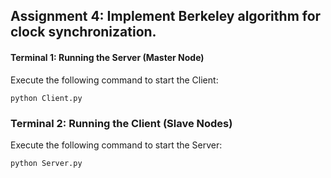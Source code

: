 ## Assignment 4: Implement Berkeley algorithm for clock synchronization.

#### Terminal 1: Running the Server (Master Node)


   Execute the following command to start the Client:
   ```
   python Client.py
   ```

### Terminal 2: Running the Client (Slave Nodes)

   Execute the following command to start the Server:
   ```
   python Server.py
   ```

